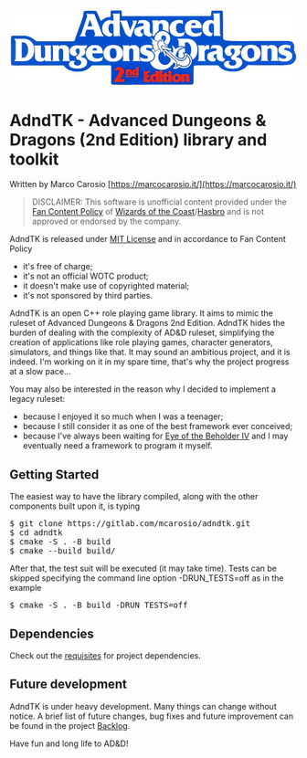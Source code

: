 ![Logo](images/adnd2e_logo.png)

AdndTK - Advanced Dungeons & Dragons (2nd Edition) library and toolkit
=====================================================================

Written by Marco Carosio [https://marcocarosio.it/](https://marcocarosio.it/)

> DISCLAIMER: This software is unofficial content provided under the [Fan Content Policy](https://company.wizards.com/it/fancontentpolicy) of [Wizards of the Coast](https://company.wizards.com/)/[Hasbro](https://products.hasbro.com/it-it) and is not approved or endorsed by the company.

AdndTK is released under [MIT License](LICENSE.md) and in accordance to Fan Content Policy
* it's free of charge;
* it's not an official WOTC product;
* it doesn't make use of copyrighted material;
* it's not sponsored by third parties.

AdndTK is an open C++ role playing game library. It aims to mimic the ruleset of Advanced Dungeons & Dragons 2nd Edition.
AdndTK hides the burden of dealing with the complexity of AD&D ruleset, simplifying the creation of applications like role playing games,
character generators, simulators, and things like that.
It may sound an ambitious project, and it is indeed. I'm working on it in my spare time, that's why the project progress at a slow pace...

You may also be interested in the reason why I decided to implement a legacy ruleset:
* because I enjoyed it so much when I was a teenager;
* because I still consider it as one of the best framework ever conceived;
* because I've always been waiting for [Eye of the Beholder IV](https://en.wikipedia.org/wiki/Eye_of_the_Beholder_(video_game)) and I may eventually need a framework to program it myself.

## Getting Started
The easiest way to have the library compiled, along with the other components built upon it, is typing
<pre>
$ git clone https://gitlab.com/mcarosio/adndtk.git
$ cd adndtk
$ cmake -S . -B build
$ cmake --build build/
</pre>
After that, the test suit will be executed (it may take time). Tests can be skipped specifying the command line option -DRUN_TESTS=off as in the example
<pre>
$ cmake -S . -B build -DRUN_TESTS=off
</pre>

## Dependencies
Check out the [requisites](REQUISITES.md) for project dependencies.

## Future development
AdndTK is under heavy development. Many things can change without notice.
A brief list of future changes, bug fixes and future improvement can be found in the project [Backlog](BACKLOG.md).

Have fun and long life to AD&D!